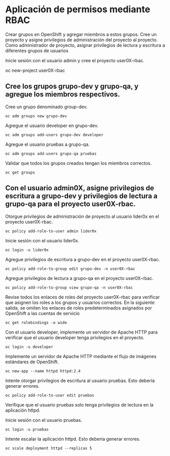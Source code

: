 # Aplicación de permisos mediante RBAC

Crear grupos en OpenShift y agregar miembros a estos grupos.
Cree un proyecto y asigne privilegios de administración del proyecto al proyecto.
Como administrador de proyecto, asignar privilegios de lectura y escritura a diferentes grupos de usuarios

Inicie sesión con el usuario admin y cree el proyecto user0X-rbac.

oc new-project user0X-rbac

## Cree los grupos grupo-dev y grupo-qa, y agregue los miembros respectivos.

Cree un grupo denominado group-dev.
```
oc adm groups new grupo-dev
``` 
Agregue el usuario developer en grupo-dev.
```
oc adm groups add-users grupo-dev developer
````
Agregue el usuario pruebas a grupo-qa.
```
oc adm groups add-users grupo-qa pruebas
````
Validar que todos los grupos creados tengan los miembros correctos.
```
oc get groups
````
## Con el usuario admin0X, asigne privilegios de escritura a grupo-dev y privilegios de lectura a grupo-qa para el proyecto user0X-rbac.

Otorgue privilegios de administración de proyecto al usuario lider0x en el proyecto user0X-rbac.
```
oc policy add-role-to-user admin lider0x
````
Inicie sesión con el usuario lider0x.
```
oc login -u lider0x
````
Agregue privilegios de escritura a grupo-dev en el proyecto user0X-rbac.
```
oc policy add-role-to-group edit grupo-dev -n user0X-rbac
````
Agregue privilegios de lectura a grupo-qa en el proyecto user0X-rbac.
```
oc policy add-role-to-group view grupo-qa -n user0X-rbac
````
Revise todos los enlaces de roles del proyecto user0X-rbac para verificar que asignen los roles a los grupos y usuarios correctos. En la siguiente salida, se omiten los enlaces de roles predeterminados asignados por OpenShift a las cuentas de servicio
```
oc get rolebindings -o wide
````
Con el usuario developer, implemente un servidor de Apache HTTP para verificar que el usuario developer tenga privilegios en el proyecto.
```
oc login -u developer
````
Implemente un servidor de Apache HTTP mediante el flujo de imágenes estándares
de OpenShift.
```
oc new-app --name httpd httpd:2.4
````
Intente otorgar privilegios de escritura al usuario pruebas. Esto debería generar errores.
```
oc policy add-role-to-user edit pruebas
````
Verifique que el usuario pruebas solo tenga privilegios de lectura en la aplicación httpd.

Inicie sesión con el usuario pruebas.
```
oc login -u pruebas
````
Intente escalar la aplicación httpd. Esto debería generar errores.
```
oc scale deployment httpd --replicas 5
````
